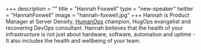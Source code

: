 +++
description = ""
title = "Hannah Foxwell"
type = "new-speaker"
twitter = "HannahFoxwell"
image = "hannah-foxwell.jpg"
+++
Hannah is Product Manager at Server Density, [HumanOps](https://twitter.com/humanops)
champion, HugOps evangelist and recovering DevOps consultant. Hannah believes that the
health of your infrastructure is not just about hardware, software, automation and
uptime - It also includes the health and wellbeing of your team.